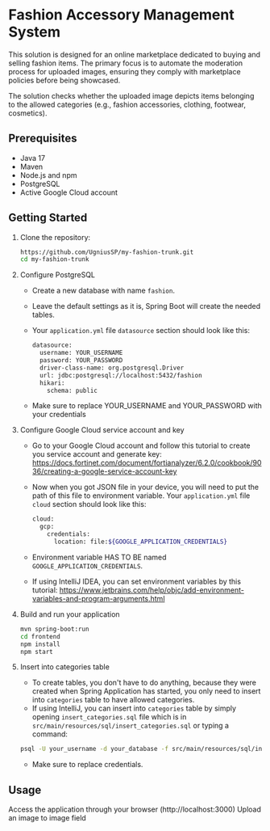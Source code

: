 # Fashion Accessory Management System

This solution is designed for an online marketplace dedicated to buying and selling fashion items. 
The primary focus is to automate the moderation process for uploaded images, ensuring they comply with marketplace policies before being showcased.

The solution checks whether the uploaded image depicts items belonging to the allowed categories (e.g., fashion accessories, clothing, footwear, cosmetics).

## Prerequisites

- Java 17
- Maven
- Node.js and npm
- PostgreSQL
- Active Google Cloud account

## Getting Started

1. Clone the repository:

    ```bash
    https://github.com/UgniusSP/my-fashion-trunk.git
    cd my-fashion-trunk
    ```
    
2. Configure PostgreSQL
    
   * Create a new database with name `fashion`.
   * Leave the default settings as it is, Spring Boot will create the needed tables.
   * Your `application.yml` file `datasource` section should look like this:

     ```bash
     datasource:
       username: YOUR_USERNAME
       password: YOUR_PASSWORD
       driver-class-name: org.postgresql.Driver
       url: jdbc:postgresql://localhost:5432/fashion
       hikari:
         schema: public
     ```

   * Make sure to replace YOUR_USERNAME and YOUR_PASSWORD with your credentials
  
3. Configure Google Cloud service account and key
  
   * Go to your Google Cloud account and follow this tutorial to create you service account and generate key: https://docs.fortinet.com/document/fortianalyzer/6.2.0/cookbook/9036/creating-a-google-service-account-key
   * Now when you got JSON file in your device, you will need to put the path of this file to environment variable. Your `application.yml` file `cloud` section should look like this: 

     ```bash
     cloud:
       gcp:
         credentials:
           location: file:${GOOGLE_APPLICATION_CREDENTIALS}
     ```

   * Environment variable HAS TO BE named `GOOGLE_APPLICATION_CREDENTIALS`.
   * If using IntelliJ IDEA, you can set environment variables by this tutorial: https://www.jetbrains.com/help/objc/add-environment-variables-and-program-arguments.html

3. Build and run your application
   
    ```bash
    mvn spring-boot:run
    cd frontend
    npm install
    npm start
    ```

4. Insert into categories table

   * To create tables, you don't have to do anything, because they were created when Spring Application has started, you only need to insert into `categories` table to have allowed categories.
   * If using IntelliJ, you can insert into `categories` table by simply opening `insert_categories.sql` file which is in `src/main/resources/sql/insert_categories.sql` or typing a command:
     
    ```bash
    psql -U your_username -d your_database -f src/main/resources/sql/insert_categories.sql
    ```

   * Make sure to replace credentials.

## Usage

Access the application through your browser (http://localhost:3000)
Upload an image to image field
